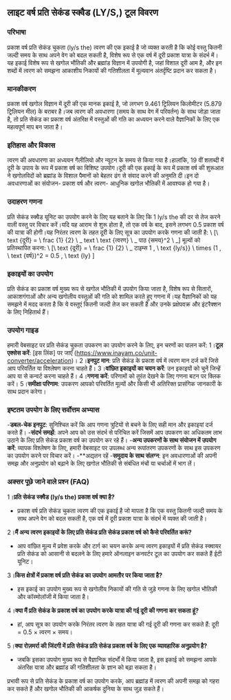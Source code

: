## लाइट वर्ष प्रति सेकंड स्क्वैड (LY/S,) टूल विवरण

### परिभाषा
प्रकाश वर्ष प्रति सेकंड चुकता (ly/s the) त्वरण की एक इकाई है जो व्यक्त करती है कि कोई वस्तु कितनी जल्दी समय के साथ अपने वेग को बदल सकती है, विशेष रूप से एक वर्ष में दूरी प्रकाश यात्रा के संदर्भ में।यह इकाई विशेष रूप से खगोल भौतिकी और ब्रह्मांड विज्ञान में उपयोगी है, जहां विशाल दूरी आम है, और इन शब्दों में त्वरण को समझना आकाशीय निकायों की गतिशीलता में मूल्यवान अंतर्दृष्टि प्रदान कर सकता है।

### मानकीकरण
प्रकाश वर्ष खगोल विज्ञान में दूरी की एक मानक इकाई है, जो लगभग 9.461 ट्रिलियन किलोमीटर (5.879 ट्रिलियन मील) के बराबर है।जब त्वरण की अवधारणा (समय के साथ वेग में परिवर्तन) के साथ जोड़ा जाता है, तो प्रति सेकंड का प्रकाश वर्ष अंतरिक्ष में वस्तुओं की गति का अध्ययन करने वाले वैज्ञानिकों के लिए एक महत्वपूर्ण माप बन जाता है।

### इतिहास और विकास
त्वरण की अवधारणा का अध्ययन गैलीलियो और न्यूटन के समय से किया गया है।हालांकि, 19 वीं शताब्दी में दूरी के उपाय के रूप में प्रकाश वर्ष का विशिष्ट उपयोग।दूरी की एक इकाई के रूप में प्रकाश वर्ष की शुरूआत ने खगोलविदों को ब्रह्मांड के विशाल पैमानों को बेहतर ढंग से संवाद करने की अनुमति दी।इन दो अवधारणाओं का संयोजन- प्रकाश वर्ष और त्वरण- आधुनिक खगोल भौतिकी में आवश्यक हो गया है।

### उदाहरण गणना
प्रति सेकंड स्क्वैड यूनिट का उपयोग करने के लिए यह बताने के लिए कि 1 ly/s the की दर से तेज करने वाली वस्तु पर विचार करें।यदि यह आराम से शुरू होता है, तो एक वर्ष के बाद, इसने लगभग 0.5 प्रकाश वर्ष की यात्रा की होगी।यह निरंतर त्वरण के तहत दूरी के लिए सूत्र का उपयोग करके गणना की जाती है:
\ [\ text {दूरी} = \ frac {1} {2} \ _ text \ text {त्वरण} \ _ पाठ {समय}^2 \ _]
मूल्यों को प्रतिस्थापित करना:
\ [\ text {दूरी} = \ frac {1} {2} \ _ टाइम्स 1 \, \ text {ly/s}} \ times (1 \, \ text {वर्ष})^2 = 0.5 \, \ text {ly} \]

### इकाइयों का उपयोग
प्रति सेकंड का प्रकाश वर्ष मुख्य रूप से खगोल भौतिकी में उपयोग किया जाता है, विशेष रूप से सितारों, आकाशगंगाओं और अन्य खगोलीय वस्तुओं की गति को शामिल करते हुए गणना में।यह वैज्ञानिकों को यह समझने में मदद करता है कि ये वस्तुएं कितनी जल्दी तेज कर सकती हैं और उनके प्रक्षेपवक्र और इंटरैक्शन के लिए निहितार्थ हैं।

### उपयोग गाइड
हमारी वेबसाइट पर प्रति सेकंड चुकता उपकरण का उपयोग करने के लिए, इन चरणों का पालन करें:
1।**टूल एक्सेस करें**: [इस लिंक] पर जाएँ (https://www.inayam.co/unit-converter/acceleration)।
2।**इनपुट मान**: प्रति सेकंड के प्रकाश वर्ष में त्वरण मान दर्ज करें जिसे आप परिवर्तित या विश्लेषण करना चाहते हैं।
3।**वांछित इकाइयों का चयन करें**: उन इकाइयों को चुनें जिन्हें आप या से कन्वर्ट करना चाहते हैं।
4।**गणना करें**: परिणामों को तुरंत देखने के लिए गणना बटन पर क्लिक करें।
5।**समीक्षा परिणाम**: उपकरण आपको परिवर्तित मूल्यों और किसी भी अतिरिक्त प्रासंगिक जानकारी के साथ प्रदान करेगा।

### इष्टतम उपयोग के लिए सर्वोत्तम अभ्यास
-**डबल-चेक इनपुट**: सुनिश्चित करें कि आप गणना त्रुटियों से बचने के लिए सही मान और इकाइयां दर्ज करते हैं।
-**संदर्भ समझें**: अपने आप को उस संदर्भ से परिचित करें जिसमें आप उपकरण का अधिकतम लाभ उठाने के लिए प्रति सेकंड प्रकाश वर्ष का उपयोग कर रहे हैं।
-**अन्य उपकरणों के साथ संयोजन में उपयोग करें**: व्यापक विश्लेषण के लिए, हमारी वेबसाइट पर उपलब्ध अन्य रूपांतरण उपकरणों के साथ इस उपकरण का उपयोग करने पर विचार करें।
-**अद्यतन रहें
-**समुदाय के साथ संलग्न**: इन अवधारणाओं की अपनी समझ और अनुप्रयोग को बढ़ाने के लिए खगोल भौतिकी से संबंधित मंचों या चर्चाओं में भाग लें।

### अक्सर पूछे जाने वाले प्रश्न (FAQ)

1।**प्रति सेकंड स्क्वैड (ly/s the) प्रकाश वर्ष क्या है?**
- प्रकाश वर्ष प्रति सेकंड चुकता त्वरण की एक इकाई है जो मापता है कि एक वस्तु कितनी जल्दी समय के साथ अपने वेग को बदल सकती है, एक वर्ष में दूरी प्रकाश यात्रा के संदर्भ में व्यक्त की जाती है।

2।**मैं अन्य त्वरण इकाइयों के लिए प्रति सेकंड प्रति सेकंड प्रकाश वर्ष को कैसे परिवर्तित करूं?**
- आप वांछित मूल्य में प्रवेश करके और टार्ग का चयन करके अन्य त्वरण इकाइयों में प्रति सेकंड स्क्वायर प्रति सेकंड को आसानी से बदलने के लिए हमारे ऑनलाइन कनवर्टर टूल का उपयोग कर सकते हैं ईटी यूनिट।

3।**किस क्षेत्रों में प्रकाश वर्ष प्रति सेकंड का उपयोग आमतौर पर किया जाता है?**
- इस इकाई का उपयोग मुख्य रूप से खगोलीय निकायों की गति से जुड़े गणना के लिए खगोल भौतिकी और कॉस्मोलॉजी में किया जाता है।

4।**क्या मैं प्रति सेकंड के प्रकाश वर्ष का उपयोग करके यात्रा की गई दूरी की गणना कर सकता हूं?**
- हां, आप सूत्र का उपयोग करके निरंतर त्वरण के तहत यात्रा की गई दूरी की गणना कर सकते हैं: दूरी = 0.5 × त्वरण × समय।

5।**क्या रोज़मर्रा की जिंदगी में प्रति सेकंड प्रति सेकंड प्रकाश वर्ष के लिए एक व्यावहारिक अनुप्रयोग है?**
- जबकि इसका उपयोग मुख्य रूप से वैज्ञानिक संदर्भों में किया जाता है, इस इकाई को समझना आपके अंतरिक्ष यात्रा और ब्रह्मांड की गतिशीलता के ज्ञान को बढ़ा सकता है।

प्रभावी रूप से प्रति सेकंड के प्रकाश वर्ष का उपयोग करके, आप ब्रह्मांड में त्वरण की अपनी समझ को गहरा कर सकते हैं और खगोल भौतिकी की आकर्षक दुनिया के साथ जुड़ सकते हैं।